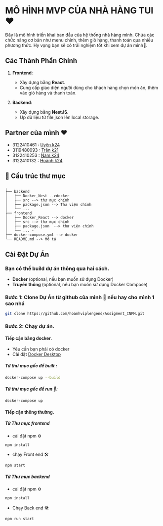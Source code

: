 # MÔ HÌNH MVP CỦA NHÀ HÀNG TUI ❤️

Đây là mô hình triển khai ban đầu của hệ thống nhà hàng mình. Chứa các chức năng cơ bản như menu chính, thêm giỏ hàng, thanh toán qua nhiều phương thức. Hy vọng bạn sẽ có trải nghiệm tốt khi xem dự án mình🥰. 

## Các Thành Phần Chính

1. **Frontend**:
   - Xây dựng bằng **React**.
   - Cung cấp giao diện người dùng cho khách hàng  chọn món ăn, thêm vào giỏ hàng và thanh toán.

2. **Backend**:
   - Xây dựng bằng **NestJS**.
   - Up dữ liệu từ file json lên local storage.
## Partner của mình ❤️
- 3122410461 : [Uyên k24](https://github.com/PhuongUyen1311)
- 3119480093 : [Trân k21](https://github.com/trannguyen5801)
- 3122410253 : [Nam k24](https://github.com/NhatNam15151515)
- 3122410132 : [Hoành k24](https://github.com/hoanhviplengend)
## 📁 Cấu trúc thư mục

```
.
├── backend
│   ├── Docker_Nest -->docker
│   ├── src --> thư mục chính
│   ├── package.json --> Thư viện chính
│   └── ...
├── frontend
│   ├── Docker_React --> docker
│   ├── src --> thư mục chính
│   ├── package.json  --> thư viện chính 
│   └── ... -
├── docker-compose.yml --> docker
└── README.md --> Mô tả
```

## Cài Đặt Dự Án

### Bạn có thể build dự án thông qua hai cách.

- **Docker** (optional, nếu bạn muốn sử dụng Docker)
- **Truyền thống** (optional, nếu bạn muốn sử dụng Docker Compose)

### Bước 1: Clone Dự Án từ github của mình 🤣 nếu hay cho mình 1 sao nhá 

```bash
git clone https://github.com/hoanhviplengend/Assigment_CNPM.git
```
### Bước 2: Chạy dự án.
#### Tiếp cận bằng docker.
- Yêu cần bạn phải có docker
- Cài đặt [Docker Desktop](https://www.docker.com/products/docker-desktop/)
##### Từ thư mục gốc để built :
```bash
docker-compose up --build
```
##### Từ thư mục gốc để run 🏃:
```bash
docker-compose up
```
#### Tiếp cận thông thường.
##### Từ Thư mục frontend
- cài đặt npm ⚙️
```bash
npm install
```
- chạy Front end 🛠️
```bash
npm start
```
##### Từ Thư mục backend
- cài đặt npm ⚙️
```bash
npm install
```
- Chạy Back end 🛠️
```bash
npm run start
```
